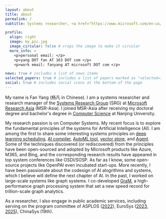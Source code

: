 ```yaml
---
layout: about
title: about
permalink: /
subtitle: Systems researcher, <a href="https://www.microsoft.com/en-us/research/people/fanyang/">Research Manager</a> of SRG@MSR-Asia

profile:
  align: right
  image: my_pic.jpg
  image_circular: false # crops the image to make it circular
  more_info: >
    <p>personal email: </p>
    <p>yang DOT fan AT 163 DOT com </p>
    <p>work email: fanyang AT microsoft DOT com </p>

news: true # includes a list of news items
selected_papers: true # includes a list of papers marked as "selected={true}"
social: true # includes social icons at the bottom of the page
---
```


My name is Fan Yang (杨凡 in Chinese). I am a systems researcher and research manager of the [Systems Research Group](https://www.microsoft.com/en-us/research/group/systems-research-group-asia/) (SRG) at [Microsoft Research Asia](https://www.microsoft.com/en-us/research/lab/microsoft-research-asia/) (MSR-Asia). I joined MSR-Asia after receiving my doctoral degree and bachelor's degree in [Computer Science](http://cs.nju.edu.cn/) at Nanjing University. 

My research passion is on Computer Systems. My recent focus is to explore the fundamental principles of the systems for Artificial Intelligence (AI). I am among the first to share some interesting systems principles on [deep learning scheduling](https://github.com/microsoft/pai), [AI compiler](https://www.microsoft.com/en-us/research/blog/building-a-heavy-metal-quartet-of-ai-compilers/), [AutoML tool](https://github.com/microsoft/nni), [vector store](https://www.microsoft.com/en-us/research/blog/unified-database-laying-the-foundation-for-large-language-model-vertical-applications/), and [Agent](https://www.microsoft.com/en-us/research/publication/parrot-efficient-serving-of-llm-based-applications-with-semantic-variable/). Some of the techniques discovered (or rediscovered) from the principles have been open-sourced and adopted by Microsoft products like Azure, M365, and Bing, and the corresponding research results have appeared in top system conferences like OSDI/SOSP. As far as I know, some open-source projects like OpenPAI even incubated start-ups.  More recently, I have been passionate about the codesign of AI alogrithms and systems, which I believe will define the next chapter of AI. In the past, I worked on large-scale systems like graph systems. I co-developed [GraM](https://dl.acm.org/doi/10.1145/2806777.2806849), a high-performance graph processing system that set a new speed record for trillion-scale graph analytics.

As a researcher, I also engage in public academic services, including serving on the program committee of ASPLOS ([2022](https://www.asplos-conference.org/asplos2022/index.html%3Fp=44.html)), EuroSys ([2023](https://2023.eurosys.org/pc.html), [2025](https://2025.eurosys.org/pc.html)), ChinaSys (19th). 

